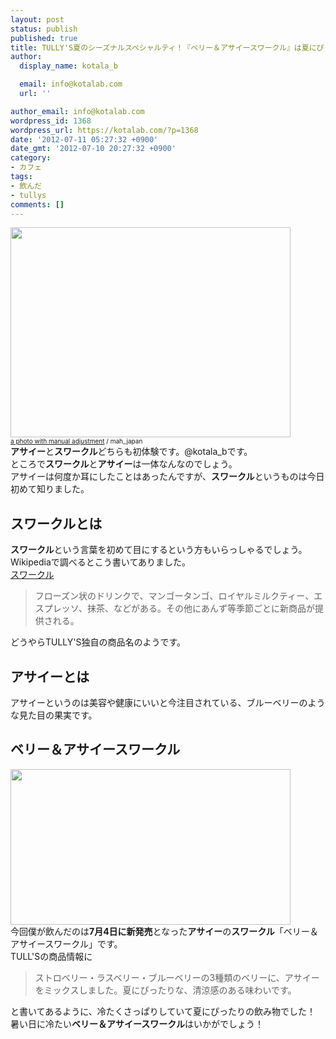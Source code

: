 ```yaml
---
layout: post
status: publish
published: true
title: TULLY'S夏のシーズナルスペシャルティ！『ベリー＆アサイースワークル』は夏にぴったりだった！
author:
  display_name: kotala_b

  email: info@kotalab.com
  url: ''

author_email: info@kotalab.com
wordpress_id: 1368
wordpress_url: https://kotalab.com/?p=1368
date: '2012-07-11 05:27:32 +0900'
date_gmt: '2012-07-10 20:27:32 +0900'
category:
- カフェ
tags:
- 飲んだ
- tullys
comments: []
---
```

<p><a href="https://kotalab.com/wp-content/uploads/tullys_120711.jpg" target="_blank"><img src="https://kotalab.com/wp-content/uploads/tullys_120711.jpg" alt="" title="tullys_120711" width="448" height="336" class="alignnone size-full wp-image-1369" /></a><br />
<span style="font-size:10px;"><a href="http://www.flickr.com/photos/mah_japan/2783868355/" target="_blank">a photo with manual adjustment</a> / mah_japan</span><br />
<strong>アサイー</strong>と<strong>スワークル</strong>どちらも初体験です。@kotala_bです。<br />
ところで<strong>スワークル</strong>と<strong>アサイー</strong>は一体なんなのでしょう。<br />
アサイーは何度か耳にしたことはあったんですが、<strong>スワークル</strong>というものは今日初めて知りました。<br />
<!--more--></p>
<h2>スワークルとは</h2>
<p><strong>スワークル</strong>という言葉を初めて目にするという方もいらっしゃるでしょう。<br />
Wikipediaで調べるとこう書いてありました。<br />
<a href="http://ja.wikipedia.org/wiki/%E3%82%BF%E3%83%AA%E3%83%BC%E3%82%BA%E3%82%B3%E3%83%BC%E3%83%92%E3%83%BC#.E3.83.89.E3.83.AA.E3.83.B3.E3.82.AF" title="スワークル" target="_blank">スワークル</a></p>
<blockquote><p>フローズン状のドリンクで、マンゴータンゴ、ロイヤルミルクティー、エスプレッソ、抹茶、などがある。その他にあんず等季節ごとに新商品が提供される。</p></blockquote>
<p>どうやらTULLY'S独自の商品名のようです。</p>
<h2>アサイーとは</h2>
<p>アサイーというのは美容や健康にいいと今注目されている、ブルーベリーのような見た目の果実です。</p>
<h2>ベリー＆アサイースワークル</h2>
<p><a href="https://kotalab.com/wp-content/uploads/tullys_120711_01.jpg" target="_blank"><img src="https://kotalab.com/wp-content/uploads/tullys_120711_01.jpg" alt="" title="tullys_120711_01" width="448" height="249" class="alignnone size-full wp-image-1371" /></a><br />
今回僕が飲んだのは<strong>7月4日に新発売</strong>となった<strong>アサイー</strong>の<strong>スワークル</strong>「ベリー＆アサイースワークル」です。<br />
TULL'Sの商品情報に</p>
<blockquote><p>ストロベリー・ラスベリー・ブルーベリーの3種類のベリーに、アサイーをミックスしました。夏にぴったりな、清涼感のある味わいです。</p></blockquote>
<p>と書いてあるように、冷たくさっぱりしていて夏にぴったりの飲み物でした！<br />
暑い日に冷たい<strong>ベリー＆アサイースワークル</strong>はいかがでしょう！</p>
